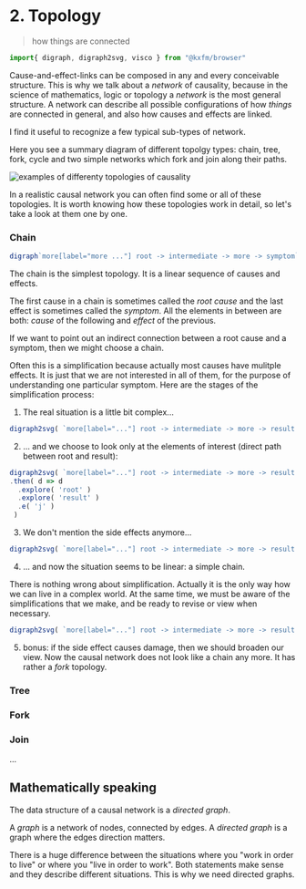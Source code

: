 # 2. Topology

> how things are connected

```js 
import{ digraph, digraph2svg, visco } from "@kxfm/browser"
```

Cause-and-effect-links can be composed in any and every conceivable structure. This is why we talk about a *network* of causality, because in the science of mathematics, logic or topology a *network* is the most general structure. A network can describe all possible configurations of how *things* are connected in general, and also how causes and effects are linked.

I find it useful to recognize a few typical sub-types of network.

Here you see a summary diagram of different topolgy types: chain, tree, fork, cycle and two simple networks which fork and join along their paths.

![examples of differenty topologies of causality](/fig/causality-topology.svg)

In a realistic causal network you can often find some or all of these topologies. It is worth knowing how these topologies work in detail, so let's take a look at them one by one.

### Chain

```js
digraph`more[label="more ..."] root -> intermediate -> more -> symptom`
```
The chain is the simplest topology. It is a linear sequence of causes and effects.

The first cause in a chain is sometimes called the *root cause* and the last effect is sometimes called the *symptom*. All the elements in between are both: *cause* of the following and *effect* of the previous. 

If we want to point out an indirect connection between a root cause and a symptom, then we might choose a chain. 

Often this is a simplification because actually most causes have mulitple effects. It is just that we are not interested in all of them, for the purpose of understanding one particular symptom. Here are the stages of the simplification process:

1. The real situation is a little bit complex...
```js
digraph2svg( `more[label="..."] root -> intermediate -> more -> result  node[label="side effect"] root->side1 intermediate->side2 `)
```
2. ... and we choose to look only at the elements of interest (direct path between root and result):
```js
digraph2svg( `more[label="..."] root -> intermediate -> more -> result  node[label="side effect"] root->side1 intermediate->side2 `)
.then( d => d
  .explore( 'root' )
  .explore( 'result' )
  .e( 'j' )
 )
```
3. We don't mention the side effects anymore...
```js
digraph2svg( `more[label="..."] root -> intermediate -> more -> result `)
```
4. ... and now the situation seems to be linear: a simple chain.

There is nothing wrong about simplification. Actually it is the only way how we can live in a complex world. At the same time, we must be aware of the simplifications that we make, and be ready to revise or view when necessary.  
  
```js
digraph2svg( `more[label="..."] root -> intermediate -> more -> result  side1[label="side effect"] root->side1->damage `)
```
5. bonus: if the side effect causes damage, then we should broaden our view. Now the causal network does not look like a chain any more. It has rather a *fork* topology.

### Tree



### Fork

### Join

...

## Mathematically speaking

The data structure of a causal network is a *directed graph*.

A *graph* is a network of nodes, connected by edges. A *directed graph* is a graph where the edges direction matters.

There is a huge difference between the situations where you "work in order to live" or where you "live in order to work". Both statements make sense and they describe different situations. This is why we need directed graphs.
